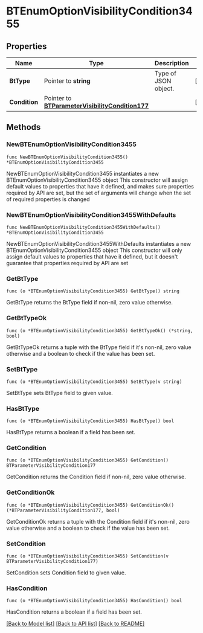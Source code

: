 # BTEnumOptionVisibilityCondition3455

## Properties

Name | Type | Description | Notes
------------ | ------------- | ------------- | -------------
**BtType** | Pointer to **string** | Type of JSON object. | [optional] 
**Condition** | Pointer to [**BTParameterVisibilityCondition177**](BTParameterVisibilityCondition177.md) |  | [optional] 

## Methods

### NewBTEnumOptionVisibilityCondition3455

`func NewBTEnumOptionVisibilityCondition3455() *BTEnumOptionVisibilityCondition3455`

NewBTEnumOptionVisibilityCondition3455 instantiates a new BTEnumOptionVisibilityCondition3455 object
This constructor will assign default values to properties that have it defined,
and makes sure properties required by API are set, but the set of arguments
will change when the set of required properties is changed

### NewBTEnumOptionVisibilityCondition3455WithDefaults

`func NewBTEnumOptionVisibilityCondition3455WithDefaults() *BTEnumOptionVisibilityCondition3455`

NewBTEnumOptionVisibilityCondition3455WithDefaults instantiates a new BTEnumOptionVisibilityCondition3455 object
This constructor will only assign default values to properties that have it defined,
but it doesn't guarantee that properties required by API are set

### GetBtType

`func (o *BTEnumOptionVisibilityCondition3455) GetBtType() string`

GetBtType returns the BtType field if non-nil, zero value otherwise.

### GetBtTypeOk

`func (o *BTEnumOptionVisibilityCondition3455) GetBtTypeOk() (*string, bool)`

GetBtTypeOk returns a tuple with the BtType field if it's non-nil, zero value otherwise
and a boolean to check if the value has been set.

### SetBtType

`func (o *BTEnumOptionVisibilityCondition3455) SetBtType(v string)`

SetBtType sets BtType field to given value.

### HasBtType

`func (o *BTEnumOptionVisibilityCondition3455) HasBtType() bool`

HasBtType returns a boolean if a field has been set.

### GetCondition

`func (o *BTEnumOptionVisibilityCondition3455) GetCondition() BTParameterVisibilityCondition177`

GetCondition returns the Condition field if non-nil, zero value otherwise.

### GetConditionOk

`func (o *BTEnumOptionVisibilityCondition3455) GetConditionOk() (*BTParameterVisibilityCondition177, bool)`

GetConditionOk returns a tuple with the Condition field if it's non-nil, zero value otherwise
and a boolean to check if the value has been set.

### SetCondition

`func (o *BTEnumOptionVisibilityCondition3455) SetCondition(v BTParameterVisibilityCondition177)`

SetCondition sets Condition field to given value.

### HasCondition

`func (o *BTEnumOptionVisibilityCondition3455) HasCondition() bool`

HasCondition returns a boolean if a field has been set.


[[Back to Model list]](../README.md#documentation-for-models) [[Back to API list]](../README.md#documentation-for-api-endpoints) [[Back to README]](../README.md)


